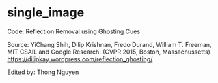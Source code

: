 # single_image
Code: Reflection Removal using Ghosting Cues

Source: YiChang Shih, Dilip Krishnan, Fredo Durand, William T. Freeman, MIT CSAIL and Google Research. (CVPR 2015, Boston, Massachussetts)
https://dilipkay.wordpress.com/reflection_ghosting/

Edited by: Thong Nguyen
